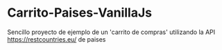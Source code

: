 # Carrito-Paises-VanillaJs

Sencillo proyecto de ejemplo de un 'carrito de compras' utilizando la API https://restcountries.eu/ de paises
